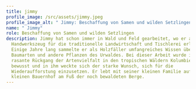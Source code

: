 ```yaml
---
title: jimmy
profile_image: /src/assets/jimmy.jpeg
profile_image_alt: " Jimmy: Beschaffung von Samen und wilden Setzlingen"
name: " Jimmy"
role: Beschaffung von Samen und wilden Setzlingen
description: Jimmy hat schon immer in Wald und Feld gearbeitet, wo er alles
  Handwerkszeug für die traditionelle Landwirtschaft und Tischlerei erlernte.
  Einige Jahre lang sammelte er als Holzfäller umfangreiches Wissen über
  Baumarten und andere Pflanzen des Urwaldes. Bei dieser Arbeit wurde ihm der
  rasante Rückgang der Artenvielfalt in den tropischen Wäldern Kolumbiens
  bewusst und in ihm weckte sich der starke Wunsch, sich für die
  Wiederaufforstung einzusetzen. Er lebt mit seiner kleinen Familie auf seinem
  kleinen Bauernhof am Fuß der noch bewaldeten Berge.
---
```

